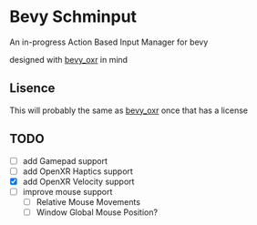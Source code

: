 # Bevy Schminput

An in-progress Action Based Input Manager for bevy

designed with [bevy_oxr](https://github.com/awtterpip/bevy_oxr) in mind

## Lisence

This will probably the same as [bevy_oxr](https://github.com/awtterpip/bevy_oxr) once that has a license

## TODO

- [ ] add Gamepad support
- [ ] add OpenXR Haptics support
- [x] add OpenXR Velocity support
- [ ] improve mouse support
    - [ ] Relative Mouse Movements
    - [ ] Window Global Mouse Position?
